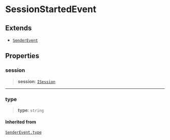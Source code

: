 # SessionStartedEvent

## Extends

- [`SenderEvent`](reference/interfaces/SenderEvent.md)

## Properties

### session

> **session**: [`ISession`](reference/interfaces/ISession.md)

***

### type

> **type**: `string`

#### Inherited from

[`SenderEvent.type`](reference/interfaces/SenderEvent.md#type)
